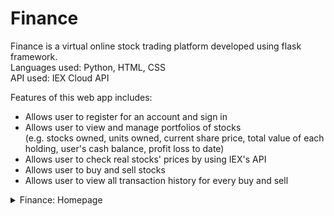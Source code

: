 # Finance #  
Finance is a virtual online stock trading platform developed using flask framework.  
Languages used: Python, HTML, CSS  
API used: IEX Cloud API  

Features of this web app includes:
* Allows user to register for an account and sign in
* Allows user to view and manage portfolios of stocks  
  (e.g. stocks owned, units owned, current share price, total value of each holding, user's cash balance, profit loss to date)
* Allows user to check real stocks' prices by using IEX's API
* Allows user to buy and sell stocks
* Allows user to view all transaction history for every buy and sell

<details>
  <summary>Finance: Homepage</summary>
  <img src="![image](https://user-images.githubusercontent.com/68268595/113548489-33614800-9622-11eb-95ea-880aadf3fb8a.png)" name="homepage">
</details>

